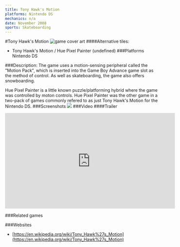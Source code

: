 ```yaml
---
title: Tony Hawk's Motion
platforms: Nintendo DS
mechanics: n/a
date: November 2008
sports: Skateboarding
---
```

#Tony Hawk's Motion
![game cover art](//images.igdb.com/igdb/image/upload/t_cover_big/jq0zneiktvzqmze7yqga.jpg "Logo Title Text 1")
####Alternative tiles:
* Tony Hawk's Motion / Hue Pixel Painter (undefined)
###Platforms
Nintendo DS

###Description:
The game uses a motion-sensing peripheral called the "Motion Pack", which is inserted into the Game Boy Advance game slot as the method of control. As well as skateboarding, the game also offers snowboarding.

Hue Pixel Painter is a little known puzzle/platforming hybrid where the game was controlled by moton controls. Hue Pixel Painter was the other game in a two-pack of games commonly refered to as just Tony Hawk's Motion for the Nintendo DS.
###Screenshots
<a target="_blank" href="//images.igdb.com/igdb/image/upload/t_cover_big/rm3poyigrxc87lzyfwa2.jpg"><img src="//images.igdb.com/igdb/image/upload/t_thumb/rm3poyigrxc87lzyfwa2.jpg"/></a>
###Video
####Trailer

<iframe width="560" height="315" src="https://www.youtube.com/embed/u7K8p24cjhc" frameborder="0" allowfullscreen></iframe>

###Related games

###Websites
* [https://en.wikipedia.org/wiki/Tony_Hawk%27s_Motion](https://en.wikipedia.org/wiki/Tony_Hawk%27s_Motion)
